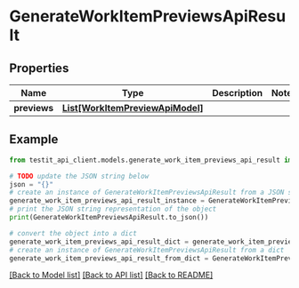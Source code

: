 # GenerateWorkItemPreviewsApiResult


## Properties

Name | Type | Description | Notes
------------ | ------------- | ------------- | -------------
**previews** | [**List[WorkItemPreviewApiModel]**](WorkItemPreviewApiModel.md) |  | 

## Example

```python
from testit_api_client.models.generate_work_item_previews_api_result import GenerateWorkItemPreviewsApiResult

# TODO update the JSON string below
json = "{}"
# create an instance of GenerateWorkItemPreviewsApiResult from a JSON string
generate_work_item_previews_api_result_instance = GenerateWorkItemPreviewsApiResult.from_json(json)
# print the JSON string representation of the object
print(GenerateWorkItemPreviewsApiResult.to_json())

# convert the object into a dict
generate_work_item_previews_api_result_dict = generate_work_item_previews_api_result_instance.to_dict()
# create an instance of GenerateWorkItemPreviewsApiResult from a dict
generate_work_item_previews_api_result_from_dict = GenerateWorkItemPreviewsApiResult.from_dict(generate_work_item_previews_api_result_dict)
```
[[Back to Model list]](../README.md#documentation-for-models) [[Back to API list]](../README.md#documentation-for-api-endpoints) [[Back to README]](../README.md)


